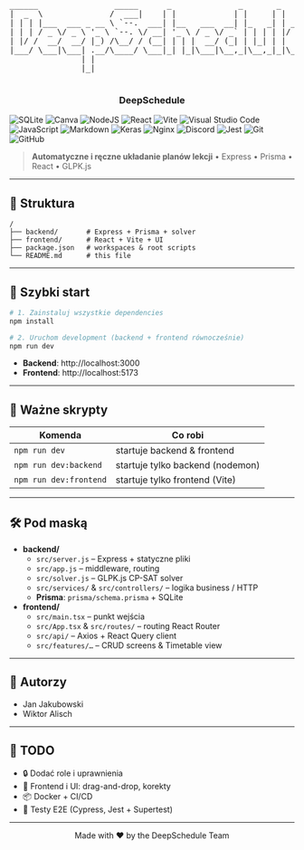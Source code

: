 <p align="center">
  <pre>
______                _____      _              _       _      
|  _  \              /  ___|    | |            | |     | |     
| | | |___  ___ _ __ \ `--.  ___| |__   ___  __| |_   _| | ___ 
| | | / _ \/ _ \ '_ \ `--. \/ __| '_ \ / _ \/ _` | | | | |/ _ \
| |/ /  __/  __/ |_) /\__/ / (__| | | |  __/ (_| | |_| | |  __/
|___/ \___|\___| .__/\____/ \___|_| |_|\___|\__,_|\__,_|_|\___|
               | |                                             
               |_|                                             
  </pre>
  <h3 align="center">DeepSchedule</h3>

![SQLite](https://img.shields.io/badge/sqlite-%2307405e.svg?style=for-the-badge&logo=sqlite&logoColor=white)
    ![Canva](https://img.shields.io/badge/Canva-%2300C4CC.svg?style=for-the-badge&logo=Canva&logoColor=white)
    ![NodeJS](https://img.shields.io/badge/node.js-6DA55F?style=for-the-badge&logo=node.js&logoColor=white)
    ![React](https://img.shields.io/badge/react-%2320232a.svg?style=for-the-badge&logo=react&logoColor=%2361DAFB)
    ![Vite](https://img.shields.io/badge/vite-%23646CFF.svg?style=for-the-badge&logo=vite&logoColor=white)
    ![Visual Studio Code](https://img.shields.io/badge/Visual%20Studio%20Code-0078d7.svg?style=for-the-badge&logo=visual-studio-code&logoColor=white)
    ![JavaScript](https://img.shields.io/badge/javascript-%23323330.svg?style=for-the-badge&logo=javascript&logoColor=%23F7DF1E)
    ![Markdown](https://img.shields.io/badge/markdown-%23000000.svg?style=for-the-badge&logo=markdown&logoColor=white)
    ![Keras](https://img.shields.io/badge/Keras-%23D00000.svg?style=for-the-badge&logo=Keras&logoColor=white)
    ![Nginx](https://img.shields.io/badge/nginx-%23009639.svg?style=for-the-badge&logo=nginx&logoColor=white)
    ![Discord](https://img.shields.io/badge/Discord-%235865F2.svg?style=for-the-badge&logo=discord&logoColor=white)
    ![Jest](https://img.shields.io/badge/-jest-%23C21325?style=for-the-badge&logo=jest&logoColor=white)
    ![Git](https://img.shields.io/badge/git-%23F05033.svg?style=for-the-badge&logo=git&logoColor=white)
    ![GitHub](https://img.shields.io/badge/github-%23121011.svg?style=for-the-badge&logo=github&logoColor=white)
    
> **Automatyczne i ręczne układanie planów lekcji** • Express • Prisma • React • GLPK.js

---

## 📁 Struktura

```
/
├── backend/       # Express + Prisma + solver
├── frontend/      # React + Vite + UI
├── package.json   # workspaces & root scripts
└── README.md      # this file
```

---

## 🚀 Szybki start

```bash
# 1. Zainstaluj wszystkie dependencies
npm install

# 2. Uruchom development (backend + frontend równocześnie)
npm run dev
```

- **Backend**: http://localhost:3000  
- **Frontend**: http://localhost:5173  

---

## 🔗 Ważne skrypty

| Komenda             | Co robi                               |
|---------------------|---------------------------------------|
| `npm run dev`       | startuje backend & frontend           |
| `npm run dev:backend`  | startuje tylko backend (nodemon)  |
| `npm run dev:frontend` | startuje tylko frontend (Vite)   |

---

## 🛠️ Pod maską

- **backend/**  
  - `src/server.js` – Express + statyczne pliki  
  - `src/app.js` – middleware, routing  
  - `src/solver.js` – GLPK.js CP-SAT solver  
  - `src/services/` & `src/controllers/` – logika business / HTTP  
  - **Prisma**: `prisma/schema.prisma` + SQLite  
- **frontend/**  
  - `src/main.tsx` – punkt wejścia  
  - `src/App.tsx` & `src/routes/` – routing React Router  
  - `src/api/` – Axios + React Query client  
  - `src/features/…` – CRUD screens & Timetable view  

---

## 🤝 Autorzy

- Jan Jakubowski  
- Wiktor Alisch  

---

## 📖 TODO

- 🔒 Dodać role i uprawnienia  
- 🎨 Frontend i UI: drag-and-drop, korekty  
- 📦 Docker + CI/CD  
- 🧪 Testy E2E (Cypress, Jest + Supertest)  

---

<p align="center">
  Made with ❤️ by the DeepSchedule Team
</p>